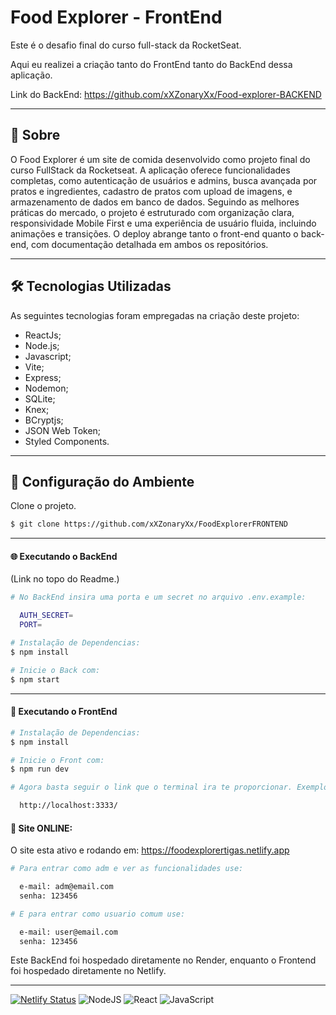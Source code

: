 # Food Explorer - FrontEnd

Este é o desafio final do curso full-stack da RocketSeat.

Aqui eu realizei a criação tanto do FrontEnd tanto do BackEnd dessa aplicação.

Link do BackEnd: https://github.com/xXZonaryXx/Food-explorer-BACKEND

___

## 🤔 Sobre

O Food Explorer é um site de comida desenvolvido como projeto final do curso FullStack da Rocketseat. A aplicação oferece funcionalidades completas, como autenticação de usuários e admins, busca avançada por pratos e ingredientes, cadastro de pratos com upload de imagens, e armazenamento de dados em banco de dados. Seguindo as melhores práticas do mercado, o projeto é estruturado com organização clara, responsividade Mobile First e uma experiência de usuário fluida, incluindo animações e transições. O deploy abrange tanto o front-end quanto o back-end, com documentação detalhada em ambos os repositórios.

___

## 🛠 Tecnologias Utilizadas

As seguintes tecnologias foram empregadas na criação deste projeto:

- ReactJs;
- Node.js;
- Javascript;
- Vite;
- Express;
- Nodemon;
- SQLite;
- Knex;
- BCryptjs;
- JSON Web Token;
- Styled Components.

___

## 🚀 Configuração do Ambiente

Clone o projeto.

```bash
$ git clone https://github.com/xXZonaryXx/FoodExplorerFRONTEND
```
___

#### 🌐 Executando o BackEnd

(Link no topo do Readme.)

```bash
# No BackEnd insira uma porta e um secret no arquivo .env.example:

  AUTH_SECRET=
  PORT=

# Instalação de Dependencias:
$ npm install

# Inicie o Back com:
$ npm start
```
___

#### 💎 Executando o FrontEnd
```bash
# Instalação de Dependencias:
$ npm install

# Inicie o Front com:
$ npm run dev

# Agora basta seguir o link que o terminal ira te proporcionar. Exemplo:

  http://localhost:3333/
```

#### 🔑 Site ONLINE:

O site esta ativo e rodando em: https://foodexplorertigas.netlify.app

```bash
# Para entrar como adm e ver as funcionalidades use:

  e-mail: adm@email.com
  senha: 123456

# E para entrar como usuario comum use:

  e-mail: user@email.com
  senha: 123456
```

Este BackEnd foi hospedado diretamente no Render, enquanto o Frontend foi hospedado diretamente no Netlify.

___
[![Netlify Status](https://api.netlify.com/api/v1/badges/019ff478-6bfd-472b-8308-6c6ba624e789/deploy-status)](https://app.netlify.com/sites/foodexplorertigas/deploys) ![NodeJS](https://img.shields.io/badge/node.js-6DA55F?style=for-the-badge&logo=node.js&logoColor=white) ![React](https://img.shields.io/badge/react-%2320232a.svg?style=for-the-badge&logo=react&logoColor=%2361DAFB) ![JavaScript](https://img.shields.io/badge/javascript-%23323330.svg?style=for-the-badge&logo=javascript&logoColor=%23F7DF1E)
